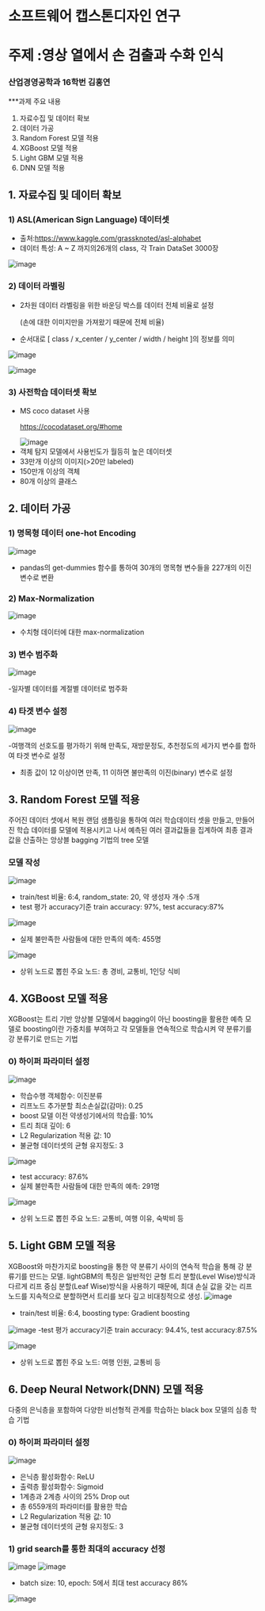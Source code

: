 # 소프트웨어 캡스톤디자인 연구 

# 주제 :영상 열에서 손 검출과 수화 인식

### 산업경영공학과 16학번 김홍연

***과제 주요 내용
1) 자료수집 및 데이터 확보
2) 데이터 가공
3) Random Forest 모델 적용
4) XGBoost 모델 적용
5) Light GBM 모델 적용
6) DNN 모델 적용

## 1. 자료수집 및 데이터 확보

### 1) ASL(American Sign Language) 데이터셋
- 출처:https://www.kaggle.com/grassknoted/asl-alphabet
- 데이터 특성: A ~ Z 까지의26개의 class, 각 Train DataSet 3000장

![image](https://user-images.githubusercontent.com/62275592/113810732-cecef600-97a5-11eb-9672-e84f8fc6602b.png)


### 2) 데이터 라벨링
- 2차원 데이터 라벨링을 위한 바운딩 박스를 데이터 전체 비율로 설정<p>(손에 대한 이미지만을 가져왔기 때문에 전체 비율)</p>
  
- 순서대로 [ class / x_center / y_center / width / height ]의 정보를 의미

![image](https://user-images.githubusercontent.com/62275592/113811838-e9a26a00-97a7-11eb-8c7b-c82938ee98d0.png)


![image](https://user-images.githubusercontent.com/62275592/113811670-9af4d000-97a7-11eb-9d07-678dfefe8554.png)

### 3) 사전학습 데이터셋 확보
- MS coco dataset 사용 <p>https://cocodataset.org/#home</p>
 ![image](https://user-images.githubusercontent.com/62275592/113836078-888a8e80-97c7-11eb-9d3a-45e6902103ce.png)
-	객체 탐지 모델에서 사용빈도가 월등히 높은 데이터셋
-	33만개 이상의 이미지(>20만 labeled)
-	150만개 이상의 객체
-	80개 이상의 클래스

## 2. 데이터 가공

### 1) 명목형 데이터 one-hot Encoding
![image](https://user-images.githubusercontent.com/62275592/102603449-2b11f980-4166-11eb-8f75-cbfb81a9aaca.png)

- pandas의 get-dummies 함수를 통하여 30개의 명목형 변수들을 227개의 이진 변수로 변환

### 2) Max-Normalization

![image](https://user-images.githubusercontent.com/62275592/102603642-71675880-4166-11eb-8657-553d23d9d270.png)

- 수치형 데이터에 대한 max-normalization


### 3) 변수 범주화
![image](https://user-images.githubusercontent.com/62275592/102604168-23068980-4167-11eb-8ca0-2cf81468047b.png)

-일자별 데이터를 계절별 데이터로 범주화


### 4) 타겟 변수 설정
![image](https://user-images.githubusercontent.com/62275592/102604268-4598a280-4167-11eb-85fb-3241d39e0d9d.png)

-여행객의 선호도를 평가하기 위해 만족도, 재방문정도, 추천정도의 세가지 변수를 합하여 타겟 변수로 설정
- 최종 값이 12 이상이면 만족, 11 이하면 불만족의 이진(binary) 변수로 설정

## 3. Random Forest 모델 적용
주어진 데이터 셋에서 복원 랜덤 샘플링을 통하여 여러 학습데이터 셋을 만들고, 만들어진 학습 데이터를 모델에 적용시키고 나서 
예측된 여러 결과값들을 집계하여 최종 결과값을 산출하는 앙상블 bagging  기법의 tree 모델
### 모델 작성
![image](https://user-images.githubusercontent.com/62275592/102604703-edae6b80-4167-11eb-9d0b-61f300cf1dd0.png)

- train/test 비율: 6:4, random_state: 20, 약 생성자 개수 :5개 
- test 평가 accuracy기준 train accuracy: 97%, test accuracy:87%

![image](https://user-images.githubusercontent.com/62275592/102605288-68778680-4168-11eb-9221-ddb2745654d2.png)
- 실제 불만족한 사람들에 대한 만족의 예측: 455명

![image](https://user-images.githubusercontent.com/62275592/102605502-b4c2c680-4168-11eb-8989-3a2b0f82191a.png)

-  상위 노드로 뽑힌 주요 노드: 총 경비, 교통비, 1인당 식비 

## 4. XGBoost 모델 적용
XGBoost는 트리 기반 앙상블 모델에서 bagging이 아닌 boosting을 활용한 예측 모델로 
boosting이란 가중치를 부여하고 각 모델들을 연속적으로 학습시켜 약 분류기를 강 분류기로 만드는 기법
### 0) 하이퍼 파라미터 설정

![image](https://user-images.githubusercontent.com/62275592/102605831-3adf0d00-4169-11eb-8e76-0edaf79a9f0e.png)

- 학습수행 객체함수: 이진분류
- 리프노드 추가분할 최소손실값(감마): 0.25
- boost 모델 이전 약생성기에서의 학습률: 10%
- 트리 최대 깊이: 6
- L2 Regularization 적용 값: 10
- 불균형 데이터셋의 균형 유지정도: 3

![image](https://user-images.githubusercontent.com/62275592/102606748-94940700-416a-11eb-9f7d-96b43512e0f9.png)
- test accuracy: 87.6%
- 실제 불만족한 사람들에 대한 만족의 예측: 291명

![image](https://user-images.githubusercontent.com/62275592/102607069-0704e700-416b-11eb-8477-21f253eec9be.png)
- 상위 노드로 뽑힌 주요 노드: 교통비, 여행 이유, 숙박비 등 

## 5. Light GBM 모델 적용
XGBoost와 마찬가지로 boosting을 통한 약 분류기 사이의 연속적 학습을 통해 강 분류기를 만드는 모델. 
lightGBM의 특징은 일반적인 균형 트리 분할(Level Wise)방식과 다르게 리프 중심 분할(Leaf Wise)방식을 사용하기 때문에,
최대 손실 값을 갖는 리프 노드를 지속적으로 분할하면서 트리를 보다 깊고 비대칭적으로 생성.
![image](https://user-images.githubusercontent.com/62275592/102607705-10428380-416c-11eb-8d33-746c903c3dfd.png)
- train/test 비율: 6:4, boosting type: Gradient boosting

![image](https://user-images.githubusercontent.com/62275592/102608101-b2fb0200-416c-11eb-8b7e-6f896fd562b5.png)
-test 평가 accuracy기준 train accuracy: 94.4%, test accuracy:87.5%

![image](https://user-images.githubusercontent.com/62275592/102608268-f8b7ca80-416c-11eb-9174-33159c00a684.png)
- 상위 노드로 뽑힌 주요 노드: 여행 인원, 교통비 등

## 6. Deep Neural Network(DNN) 모델 적용
 다중의 은닉층을 포함하여 다양한 비선형적 관계를 학습하는 black box 모델의 심층 학습 기법
 ### 0) 하이퍼 파라미터 설정
 ![image](https://user-images.githubusercontent.com/62275592/102608603-75e33f80-416d-11eb-97a1-5a2998afbf06.png)
- 은닉층 활성화함수: ReLU
- 출력층 활성화함수: Sigmoid
- 1계층과 2계층 사이의 25% Drop out
- 총 6559개의 파라미터를 활용한 학습
- L2 Regularization 적용 값: 10
- 불균형 데이터셋의 균형 유지정도: 3

 ### 1) grid search를 통한 최대의 accuracy 선정
 ![image](https://user-images.githubusercontent.com/62275592/102609150-58fb3c00-416e-11eb-89cb-2183279fb235.png)
![image](https://user-images.githubusercontent.com/62275592/102609201-703a2980-416e-11eb-87df-1ff0b032cd80.png)
- batch size: 10, epoch: 5에서 최대 test accuracy 86%

![image](https://user-images.githubusercontent.com/62275592/102609513-f8203380-416e-11eb-9661-e242a8c7f53f.png)

